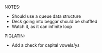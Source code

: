 NOTES:

- Should use a queue data structure
- Deck going into beggar should be shuffled
- Watch it, as it can infinite loop


PIGLATIN:

- Add a check for capital vowels/ys